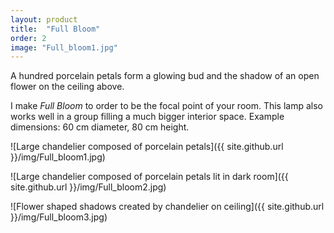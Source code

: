 ```yaml
---
layout: product
title:  "Full Bloom"
order: 2
image: "Full_bloom1.jpg"
---
```


A hundred porcelain petals form a glowing bud and the shadow of an open flower on the ceiling above.

I make *Full Bloom* to order to be the focal point of your room. This lamp also works well in a group filling a much bigger interior space. Example dimensions: 60 cm diameter, 80 cm height.

![Large chandelier composed of porcelain petals]({{ site.github.url }}/img/Full_bloom1.jpg)

![Large chandelier composed of porcelain petals lit in dark room]({{ site.github.url }}/img/Full_bloom2.jpg)

![Flower shaped shadows created by chandelier on ceiling]({{ site.github.url }}/img/Full_bloom3.jpg)
